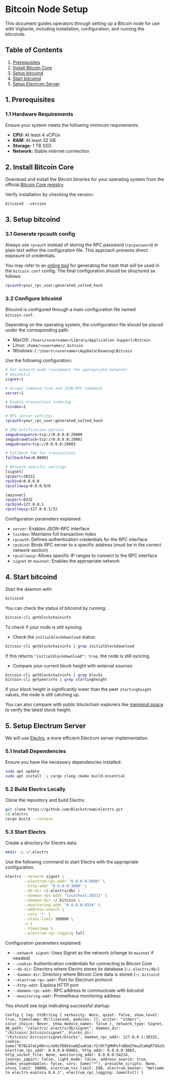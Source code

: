 # Bitcoin Node Setup

This document guides operators through setting up a Bitcoin node for use with Vigilante, including installation, configuration, and running the bitcoinds.

## Table of Contents

1. [Prerequisites](#1-prerequisites)
2. [Install Bitcoin Core](#2-install-bitcoin-core)
3. [Setup bitcoind](#3-setup-bitcoind)
4. [Start bitcoind](#4-start-bitcoind)
5. [Setup Electrum Server](#5-setup-electrum-server)

## 1. Prerequisites

### 1.1 Hardware Requirements

Ensure your system meets the following minimum requirements:

* **CPU:** At least 4 vCPUs
* **RAM:** At least 32 GB
* **Storage:** 1 TB SSD
* **Network:** Stable internet connection

## 2. Install Bitcoin Core

Download and install the Bitcoin binaries for your operating system from the official
[Bitcoin Core registry](https://bitcoincore.org/bin/bitcoin-core-26.0/).

Verify installation by checking the version:

```shell
bitcoind --version
```

## 3. Setup bitcoind

### 3.1 Generate rpcauth config

Always use `rpcauth` instead of storing the RPC password (`rpcpassword`) in plain
text within the configuration file.
This approach prevents direct exposure of credentials.

You may refer to an [online tool](https://jlopp.github.io/bitcoin-core-rpc-auth-generator/)
for generating the hash that will be used in the `bitcoin.conf` config.
The final configuration should be structured as follows:

```bash
rpcauth=your_rpc_user:generated_salted_hash
```

### 3.2 Configure bitcoind

Bitcoind is configured through a main configuration file named `bitcoin.conf`.

Depending on the operating system, the configuration file should be placed under
the corresponding path:

* MacOS: `/Users/<username>/Library/Application Support/Bitcoin`
* Linux: `/home/<username>/.bitcoin`
* Windows: `C:\Users\<username>\AppData\Roaming\Bitcoin`

Use the following configuration:

```bash
# Set network mode (uncomment the appropriate network)
# mainnet=1
signet=1

# Accept command line and JSON-RPC commands
server=1

# Enable transaction indexing
txindex=1

# RPC server settings
rpcauth=your_rpc_user:generated_salted_hash

# ZMQ notification options
zmqpubsequence=tcp://0.0.0.0:29000
zmqpubrawblock=tcp://0.0.0.0:29001
zmqpubrawtx=tcp://0.0.0.0:29002

# Fallback fee for transactions
fallbackfee=0.00001

# Network-specific settings
[signet]
rpcport=38322
rpcbind=0.0.0.0
rpcallowip=0.0.0.0/0

[mainnet]
rpcport=8332
rpcbind=127.0.0.1
rpcallowip=127.0.0.1/32
```

Configuration parameters explained:

* `server`: Enables JSON-RPC interface
* `txindex`: Maintains full transaction index
* `rpcauth`: Defines authentication credentials for the RPC interface
* `rpcbind`: Binds RPC server to a specific address (must be in the correct
  network section)
* `rpcallowip`: Allows specific IP ranges to connect to the RPC interface
* `signet` or `mainnet`: Enables the appropriate network

## 4. Start bitcoind

Start the daemon with:

```bash
bitcoind
```

You can check the status of bitcoind by running:

```bash
bitcoin-cli getblockchaininfo
```

To check if your node is still syncing:

* Check the `initialblockdownload` status:

```bash
bitcoin-cli getblockchaininfo | grep initialblockdownload
```

If this returns `"initialblockdownload": true`, the node is still syncing.

* Compare your current block height with external sources:

```bash
bitcoin-cli getblockchaininfo | grep blocks
bitcoin-cli getpeerinfo | grep startingheight
```

If your block height is significantly lower than the peer `startingheight`
values, the node is still catching up.

You can also compare with public blockchain explorers like
[mempool.space](https://mempool.space) to verify the latest block height.

## 5. Setup Electrum Server

We will use [Electrs](https://github.com/Blockstream/electrs), a more efficient
Electrum server implementation.

### 5.1 Install Dependencies

Ensure you have the necessary dependencies installed:

```bash
sudo apt update
sudo apt install -y cargo clang cmake build-essential
```

### 5.2 Build Electrs Locally

Clone the repository and build Electrs:

```bash
git clone https://github.com/Blockstream/electrs.git
cd electrs
cargo build --release
```

### 5.3 Start Electrs

Create a directory for Electrs data:

```bash
mkdir -p ~/.electrs
```

Use the following command to start Electrs with the appropriate configuration:

```bash
electrs --network signet \
        --electrum-rpc-addr "0.0.0.0:5000" \
        --http-addr "0.0.0.0:3000" \
        --db-dir ~/.electrs/db/ \
        --daemon-rpc-addr "localhost:38332" \
        --daemon-dir ~/.bitcoin \
        --monitoring-addr "0.0.0.0:9334" \
        --address-search \
        --cors '*' \
        --utxos-limit 100000 \
        -v \
        --timestamp \
        --electrum-rpc-logging full
```

Configuration parameters explained:

* `--network signet`: Uses Signet as the network (change to `mainnet` if needed)
* `--cookie`: Authentication credentials for connecting to Bitcoin Core
* `--db-dir`: Directory where Electrs stores its database (`~/.electrs/db/`)
* `--daemon-dir`: Directory where Bitcoin Core data is stored (`~/.bitcoin`)
* `--electrum-rpc-addr`: Port for Electrum protocol
* `--http-addr`: Esplora HTTP port
* `--daemon-rpc-addr`: RPC address to communicate with bitcoind
* `--monitoring-addr`: Prometheus monitoring address

You should see logs indicating successful startup:

```log
Config { log: StdErrLog { verbosity: Warn, quiet: false, show_level: true, timestamp: Millisecond, modules: [], writer: "stderr", color_choice: Never, show_module_names: false }, network_type: Signet, db_path: "/electrs/.electrs/db/signet", daemon_dir: "/bitcoin/.bitcoin/signet", blocks_dir: "/bitcoin/.bitcoin/signet/blocks", daemon_rpc_addr: 127.0.0.1:38332, cookie: Some("K78L47aCp6NrcLnG0sTD8k5oaNZuwK1m:YIr0Y7gMHPofvBDmZYmu2Cm0gR7OGz5x"), electrum_rpc_addr: 0.0.0.0:60001, http_addr: 0.0.0.0:3003, http_socket_file: None, monitoring_addr: 0.0.0.0:54224, jsonrpc_import: false, light_mode: false, address_search: true, index_unspendables: false, cors: Some("*"), precache_scripts: None, utxos_limit: 50000, electrum_txs_limit: 500, electrum_banner: "Welcome to electrs-esplora 0.4.1", electrum_rpc_logging: Some(Full) }
```
